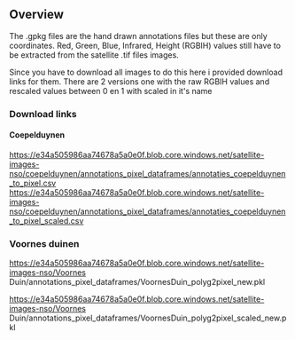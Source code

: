 ## Overview

The .gpkg files are the hand drawn annotations files but these are only coordinates.
Red, Green, Blue, Infrared, Height (RGBIH) values still have to be extracted from the satellite .tif files images.

Since you have to download all images to do this here i provided download links for them.
There are 2 versions one with the raw RGBIH values and  rescaled values between 0 en 1 with scaled in it's name

### Download links

#### Coepelduynen

https://e34a505986aa74678a5a0e0f.blob.core.windows.net/satellite-images-nso/coepelduynen/annotations_pixel_dataframes/annotaties_coepelduynen_to_pixel.csv
https://e34a505986aa74678a5a0e0f.blob.core.windows.net/satellite-images-nso/coepelduynen/annotations_pixel_dataframes/annotaties_coepelduynen_to_pixel_scaled.csv

### Voornes duinen

https://e34a505986aa74678a5a0e0f.blob.core.windows.net/satellite-images-nso/Voornes Duin/annotations_pixel_dataframes/VoornesDuin_polyg2pixel_new.pkl

https://e34a505986aa74678a5a0e0f.blob.core.windows.net/satellite-images-nso/Voornes Duin/annotations_pixel_dataframes/VoornesDuin_polyg2pixel_scaled_new.pkl
